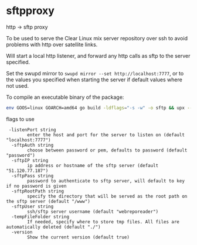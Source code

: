 # sftpproxy

http -> sftp proxy

To be used to serve the Clear Linux mix server repository over ssh to avoid problems with http over satellite links.

Will start a local http listener, and forward any http calls as sftp to the server specified.

Set the swupd mirror to `swupd mirror --set http://localhost:7777`, or to the values you specified when starting the server if default values where not used.

To compile an executable binary of the package:

```bash
env GOOS=linux GOARCH=amd64 go build -ldflags="-s -w" -o sftp && upx --brute sftp
```

flags to use

```text
 -listenPort string
        enter the host and port for the server to listen on (default "localhost:7777")
  -sftpAuth string
        choose between password or pem, defaults to password (default "password")
  -sftpIP string
        ip address or hostname of the sftp server (default "51.120.77.187")
  -sftpPass string
        password to authenticate to sftp server, will default to key if no password is given
  -sftpRootPath string
        specify the directory that will be served as the root path on the sftp server (default "/www")
  -sftpUser string
        ssh/sftp server username (default "webreporeader")
  -tempFileFolder string
        If needed, specify where to store tmp files. All files are automatically deleted (default "./")
  -version
        Show the current version (default true)
```
